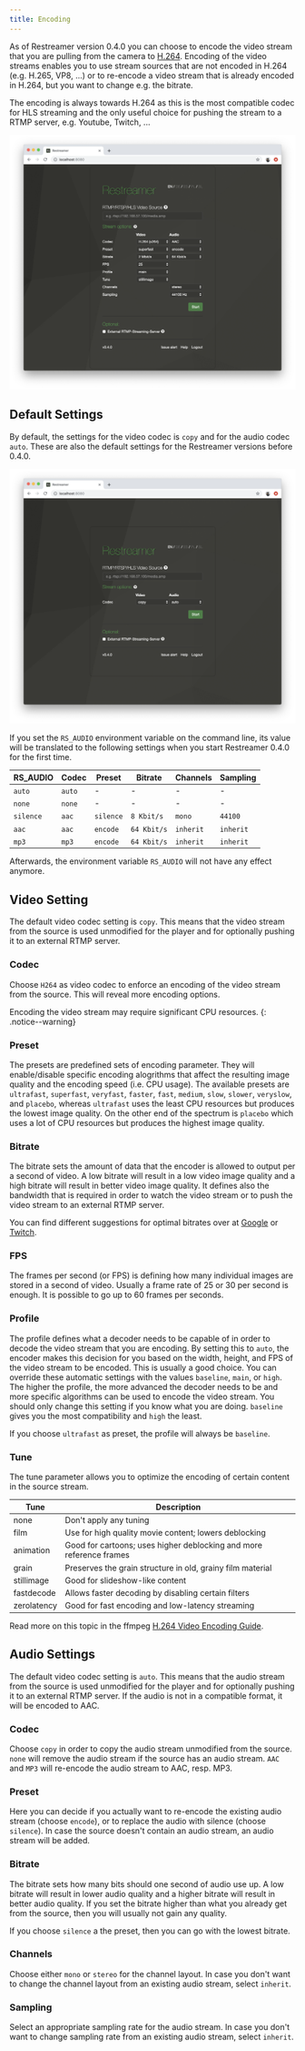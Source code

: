 ```yaml
---
title: Encoding
---
```


As of Restreamer version 0.4.0 you can choose to encode the video stream that you are pulling from the camera to [H.264](../wiki/h264.html). 
Encoding of the video streams enables you to use stream sources that are not encoded in H.264 (e.g. H.265, VP8, ...) or to re-encode a video
stream that is already encoded in H.264, but you want to change e.g. the bitrate.

The encoding is always towards H.264 as this is the most compatible codec for HLS streaming and the only useful choice for pushing
the stream to a RTMP server, e.g. Youtube, Twitch, ...

![Encode All Settings](../img/guides-encoding-all.png)

## Default Settings

By default, the settings for the video codec is `copy` and for the audio codec `auto`. These are also the default
settings for the Restreamer versions before 0.4.0.

![Encode Default Settings](../img/guides-encoding-default.png)

If you set the `RS_AUDIO` environment variable on the command line, its value will be translated to the following settings when
you start Restreamer 0.4.0 for the first time.

RS_AUDIO | Codec | Preset | Bitrate | Channels | Sampling
---------|-------|--------|---------|----------|---------
`auto` | `auto` | - | - | - | -
`none` | `none` | - | - | - | -
`silence` | `aac` | `silence` | `8 Kbit/s` | `mono` | `44100`
`aac` | `aac` | `encode` | `64 Kbit/s` | `inherit` | `inherit`
`mp3` | `mp3` | `encode` | `64 Kbit/s` | `inherit` | `inherit`

Afterwards, the environment variable `RS_AUDIO` will not have any effect anymore.

## Video Setting

The default video codec setting is `copy`. This means that the video stream from the source is used unmodified for the player and for
optionally pushing it to an external RTMP server.

### Codec

Choose `H264` as video codec to enforce an encoding of the video stream from the source. This will reveal more encoding options.

Encoding the video stream may require significant CPU resources.
{: .notice--warning}

### Preset

The presets are predefined sets of encoding parameter. They will enable/disable specific encoding alogrithms that affect the resulting
image quality and the encoding speed (i.e. CPU usage). The available presets are `ultrafast`, `superfast`, `veryfast`, `faster`, `fast`,
`medium`, `slow`, `slower`, `veryslow`, and `placebo`, whereas `ultrafast` uses the least CPU resources but produces the lowest
image quality. On the other end of the spectrum is `placebo` which uses a lot of CPU resources but produces the highest image quality.

### Bitrate

The bitrate sets the amount of data that the encoder is allowed to output per a second of video. A low bitrate will result in a low
video image quality and a high bitrate will result in better video image quality. It defines also the bandwidth that is required
in order to watch the video stream or to push the video stream to an external RTMP server.

You can find different suggestions for optimal bitrates over at [Google](https://support.google.com/youtube/answer/2853702?hl=en) or
[Twitch](https://stream.twitch.tv/encoding/).

### FPS

The frames per second (or FPS) is defining how many individual images are stored in a second of video. Usually a frame rate of 25 or
30 per second is enough. It is possible to go up to 60 frames per seconds.

### Profile

The profile defines what a decoder needs to be capable of in order to decode the video stream that you are encoding. By setting this
to `auto`, the encoder makes this decision for you based on the width, height, and FPS of the video stream to be encoded. This is usually
a good choice. You can override these automatic settings with the values `baseline`, `main`, or `high`. The higher the profile, the more
advanced the decoder needs to be and more specific algorithms can be used to encode the video stream. You should only change this setting
if you know what you are doing. `baseline` gives you the most compatibility and `high` the least.

If you choose `ultrafast` as preset, the profile will always be `baseline`.

### Tune

The tune parameter allows you to optimize the encoding of certain content in the source stream.

Tune | Description
-----|------------
none | Don't apply any tuning 
film | Use for high quality movie content; lowers deblocking
animation | Good for cartoons; uses higher deblocking and more reference frames
grain | Preserves the grain structure in old, grainy film material
stillimage | Good for slideshow-like content
fastdecode | Allows faster decoding by disabling certain filters
zerolatency | Good for fast encoding and low-latency streaming

Read more on this topic in the ffmpeg [H.264 Video Encoding Guide](https://trac.ffmpeg.org/wiki/Encode/H.264).

## Audio Settings

The default video codec setting is `auto`. This means that the audio stream from the source is used unmodified for the player and for
optionally pushing it to an external RTMP server. If the audio is not in a compatible format, it will be encoded to AAC.

### Codec

Choose `copy` in order to copy the audio stream unmodified from the source. `none` will remove the audio stream if the source has an
audio stream. `AAC` and `MP3` will re-encode the audio stream to AAC, resp. MP3.

### Preset

Here you can decide if you actually want to re-encode the existing audio stream (choose `encode`), or to replace the audio with silence
(choose `silence`). In case the source doesn't contain an audio stream, an audio stream will be added.

### Bitrate

The bitrate sets how many bits should one second of audio use up. A low bitrate will result in lower audio quality and a higher bitrate
will result in better audio quality. If you set the bitrate higher than what you already get from the source, then you will usually not
gain any quality.

If you choose `silence` a the preset, then you can go with the lowest bitrate.

### Channels

Choose either `mono` or `stereo` for the channel layout. In case you don't want to change the channel layout from an existing audio
stream, select `inherit`.

### Sampling

Select an appropriate sampling rate for the audio stream. In case you don't want to change sampling rate from an existing audio stream,
select `inherit`.
